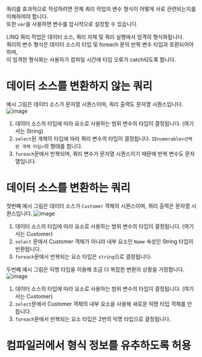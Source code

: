 쿼리를 효과적으로 작성하려면 전체 쿼리 작업의 변수 형식이 어떻게 서로 관련되는지를 이해하여야 합니다.   
또한 `var`을 사용하면 변수를 암시적으로 설정할 수 있습니다.

LINQ 쿼리 작업은 데이터 소스, 쿼리 자체 및 쿼리 실행에서 엄격히 형식화됩니다.  
쿼리의 변수 형식은 데이터 소스의 타입 및 foreach 문의 반복 변수 타입과 호환되어야 하며,     
이 엄격한 형식화는 사용자가 컴파일 시간에 타입 오류가 catch되도록 합니다.

# 데이터 소스를 변환하지 않는 쿼리
예시 그림은 데이터 소스가 문자열 시퀀스이며, 쿼리 출력도 문자열 시퀀스입니다.
![image](https://github.com/user-attachments/assets/bafa3cae-fa6d-4372-9fb7-164469a31401)

1. 데이터 소스의 타입에 따라 요소로 사용하는 범위 변수의 타입이 결정됩니다. (여기서는 String)
2. `select`된 개체의 타입에 따라 쿼리 변수의 타입이 결정됩니다.
`IEnumerable<선택된 개체 타입>`의 형태를 띕니다.   
3. `foreach`문에서 반복되며, 쿼리 변수가 문자열 시퀀스이기 때문에 반복 변수도 문자열입니다.

# 데이터 소스를 변환하는 쿼리
첫번째 예시 그림은 데이터 소스가 `Customer` 객체의 시퀀스이며, 쿼리 출력은 문자열 시퀀스입니다.
![image](https://github.com/user-attachments/assets/e79dc1de-134f-491b-b37c-7bc14daab8e3)

1. 데이터 소스의 타입에 따라 요소로 사용하는 범위 변수의 타입이 결정됩니다. (여기서는 Customer)
2. `select` 문에서 Customer 객체가 아니라 내부 요소인 `Name` 속성인 String 타입이 반환됩니다.
3. `foreach`문에서 반복되는 요소 타입은 `string`으로 결정됩니다.

두번째 예시 그림은 익명 타입을 이용해 조금 더 복잡한 변환의 상황을 가정합니다.
![image](https://github.com/user-attachments/assets/d63d5556-90e0-4b8c-9009-ac93d06c0874)

1. 데이터 소스의 타입에 따라 요소로 사용하는 범위 변수의 타입이 결정됩니다. (여기서는 Customer)
2. `select`문에서 Customer 객체의 내부 요소을 사용해 새로운 익명 타입 객체를 만듭니다.
3. `foreach`문에서 반복되는 요소 타입은 2번의 익명 타입으로 결정됩니다.

# 컴파일러에서 형식 정보를 유추하도록 허용
